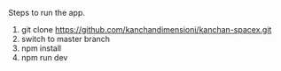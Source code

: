 
Steps to run the app.
1. git clone https://github.com/kanchandimensioni/kanchan-spacex.git
2. switch to master branch
3. npm install
4. npm run dev
